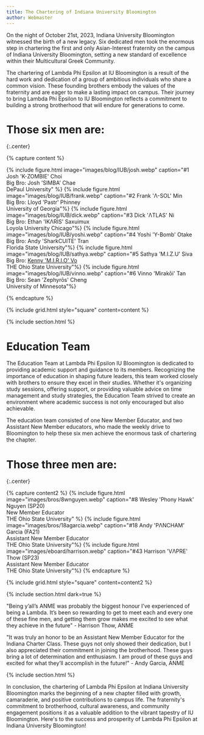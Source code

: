```yaml
---
title: The Chartering of Indiana University Bloomington
author: Webmaster
---
```


On the night of October 21st, 2023, Indiana University Bloomington witnessed the birth of a new legacy. Six dedicated men took the enormous step in chartering the first and only Asian-Interest fraternity on the campus of Indiana University Bloomington, setting a new standard of excellence within their Multicultural Greek Community.

The chartering of Lambda Phi Epsilon at IU Bloomington is a result of the hard work and dedication of a group of ambitious individuals who share a common vision. These founding brothers embody the values of the fraternity and are eager to make a lasting impact on campus. Their journey to bring Lambda Phi Epsilon to IU Bloomington reflects a commitment to building a strong brotherhood that will endure for generations to come.

# Those six men are:
{:.center}

{% capture content %}

{% include figure.html image="images/blog/IUB/josh.webp" caption="#1 Josh 'K-ZOMBIE' Choi <br> Big Bro: Josh 'SIMBA' Chae <br> DePaul University" %}
{% include figure.html image="images/blog/IUB/frank.webp" caption="#2 Frank 'Λ-SOL' Min <br> Big Bro: Lloyd 'Pastr' Phinney <br> University of Georgia"%}
{% include figure.html image="images/blog/IUB/dick.webp" caption="#3 Dick 'ΛTLAS' Ni <br> Big Bro: Ethan 'IKΛRIS' Saxuimux <br> Loyola University Chicago"%}
{% include figure.html image="images/blog/IUB/yoshi.webp" caption="#4 Yoshi 'Y-Bomb' Otake <br> Big Bro: Andy 'SharkCUITE' Tran <br> Florida State University"%}
{% include figure.html image="images/blog/IUB/sathya.webp" caption="#5 Sathya 'M.I.Z.U' Siva <br> Big Bro: [Kenny 'M.I.R.I.O' Vo](_members/12kvo.md) <br> THE Ohio State University"%}
{% include figure.html image="images/blog/IUB/vinno.webp" caption="#6 Vinno 'Mirakōi' Tan <br> Big Bro: Sean 'Zephyrōs' Cheng <br> University of Minnesota"%}


{% endcapture %}

{% include grid.html style="square" content=content %}

{% include section.html %}
# Education Team

The Education Team at Lambda Phi Epsilon IU Bloomington is dedicated to providing academic support and guidance to its members. Recognizing the importance of education in shaping future leaders, this team worked closely with brothers to ensure they excel in their studies. Whether it's organizing study sessions, offering support, or providing valuable advice on time management and study strategies, the Education Team strived to create an environment where academic success is not only encouraged but also achievable.

The education team consisted of one New Member Educator, and two Assistant New Member educators, who made the weekly drive to Bloomington to help these six men achieve the enormous task of chartering the chapter.

# Those three men are:
{:.center}

{% capture content2 %}
{% include figure.html image="images/bros/8wnguyen.webp" caption="#8 Wesley 'Phony Hawk' Nguyen (SP20)<br> New Member Educator <br> THE Ohio State University" %}
{% include figure.html image="images/bros/18agarcia.webp" caption="#18 Andy 'PΛNCHAM' Garcia (FA21)<br> Assistant New Member Educator <br> THE Ohio State University"%}
{% include figure.html image="images/eboard/harrison.webp" caption="#43 Harrison 'VΛPRE' Thow (SP23) <br> Assistant New Member Educator <br> THE Ohio State University"%}
{% endcapture %}

{% include grid.html style="square" content=content2 %}

{% include section.html dark=true %}

"Being y’all’s ANME was probably the biggest honour I’ve experienced of being a Lambda. It’s been so rewarding to get to meet each and every one of these fine men, and getting them grow makes me excited to see what they achieve in the future" - Harrison Thow, ANME

"It was truly an honor to be an Assistant New Member Educator for the Indiana Charter Class. These guys not only showed their dedication, but I also appreciated their commitment in joining the brotherhood. These guys bring a lot of determination and enthusiasm. I am proud of these guys and excited for what they’ll accomplish in the future!" - Andy Garcia, ANME

{% include section.html %}

In conclusion, the chartering of Lambda Phi Epsilon at Indiana University Bloomington marks the beginning of a new chapter filled with growth, camaraderie, and positive contributions to campus life. The fraternity's commitment to brotherhood, cultural awareness, and community engagement positions it as a valuable addition to the vibrant tapestry of IU Bloomington. Here's to the success and prosperity of Lambda Phi Epsilon at Indiana University Bloomington!
